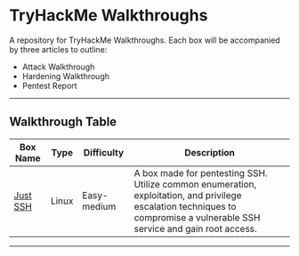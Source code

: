 # TryHackMe Walkthroughs

A repository for TryHackMe Walkthroughs. Each box will be accompanied by three articles to outline: 
  - Attack Walkthrough
  - Hardening Walkthrough
  - Pentest Report
  

---

## Walkthrough Table

| Box Name                   | Type    | Difficulty                | Description                                                                                                                                                                   |
|----------------------------|---------|---------------------------|-------------------------------------------------------------------------------------------------------------------------------------------------------------------------------|
| [Just SSH](Rooms/Just-SSH) | Linux   | Easy-medium               | A box made for pentesting SSH. Utilize common enumeration, exploitation, and privilege escalation techniques to compromise a vulnerable SSH service and gain root access.     | 
                                              
---

